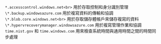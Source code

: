 ``*.accesscontrol.windows.net<br>`` 用於存取控制和身分識別管理<br>``\*.backup.windowsazure.com`` 用於複寫資料的傳輸和協調 <br> ``\*.blob.core.windows.net<br>`` 用於存取儲存體帳戶來儲存複寫的資料<br> ``\*.hypervrecoverymanager.windowsazure.com`` 用於複寫管理作業和協調<br>
``time.nist.gov`` 和 ``time.windows.com`` 用來檢查系統時間與通用時間之間的時間同步處理

<!--HONumber=Jan17_HO3-->


